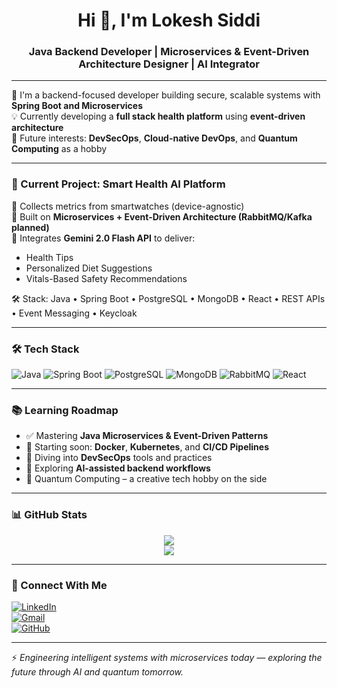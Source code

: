 

<!--
**LokeshSiddi/LokeshSiddi** is a ✨ _special_ ✨ repository because its `README.md` (this file) appears on your GitHub profile.

Here are some ideas to get you started:

- 🔭 I’m currently working on ...
- 🌱 I’m currently learning ...
- 👯 I’m looking to collaborate on ...
- 🤔 I’m looking for help with ...
- 💬 Ask me about ...
- 📫 How to reach me: ...
- 😄 Pronouns: ...
- ⚡ Fun fact: ...
-->


<h1 align="center">Hi 👋, I'm Lokesh Siddi</h1>
<h3 align="center">Java Backend Developer | Microservices & Event-Driven Architecture Designer | AI Integrator</h3>

---

🎯 I'm a backend-focused developer building secure, scalable systems with **Spring Boot and Microservices**  
💡 Currently developing a **full stack health platform** using **event-driven architecture**  
🧠 Future interests: **DevSecOps**, **Cloud-native DevOps**, and **Quantum Computing** as a hobby

---

### 🚀 Current Project: Smart Health AI Platform

📲 Collects metrics from smartwatches (device-agnostic)  
🧩 Built on **Microservices + Event-Driven Architecture (RabbitMQ/Kafka planned)**  
🤖 Integrates **Gemini 2.0 Flash API** to deliver:
- Health Tips  
- Personalized Diet Suggestions  
- Vitals-Based Safety Recommendations  

🛠️ Stack: Java • Spring Boot • PostgreSQL • MongoDB • React • REST APIs • Event Messaging • Keycloak

---

### 🛠️ Tech Stack

![Java](https://img.shields.io/badge/Java-ED8B00?style=for-the-badge&logo=openjdk&logoColor=white)
![Spring Boot](https://img.shields.io/badge/SpringBoot-6DB33F?style=for-the-badge&logo=springboot&logoColor=white)
![PostgreSQL](https://img.shields.io/badge/PostgreSQL-336791?style=for-the-badge&logo=postgresql&logoColor=white)
![MongoDB](https://img.shields.io/badge/MongoDB-4EA94B?style=for-the-badge&logo=mongodb&logoColor=white)
![RabbitMQ](https://img.shields.io/badge/RabbitMQ-FF6600?style=for-the-badge&logo=rabbitmq&logoColor=white)
![React](https://img.shields.io/badge/React-20232A?style=for-the-badge&logo=react&logoColor=61DAFB)

---

### 📚 Learning Roadmap

- ✅ Mastering **Java Microservices & Event-Driven Patterns**
- 🐳 Starting soon: **Docker**, **Kubernetes**, and **CI/CD Pipelines**
- 🔐 Diving into **DevSecOps** tools and practices
- 🤖 Exploring **AI-assisted backend workflows**
- 🧠 Quantum Computing – a creative tech hobby on the side

---

### 📊 GitHub Stats

<p align="center">
  <img src="https://github-readme-stats.vercel.app/api?username=LokeshSiddi&show_icons=true&theme=radical" />
  <br/>
  <img src="https://github-readme-streak-stats.herokuapp.com/?user=LokeshSiddi&theme=radical" />
</p>

---

### 🔗 Connect With Me

[![LinkedIn](https://img.shields.io/badge/LinkedIn-blue?style=for-the-badge&logo=linkedin&logoColor=white)](https://www.linkedin.com/in/lokesh-siddi-58b325312)  
[![Gmail](https://img.shields.io/badge/Gmail-Email-red?style=for-the-badge&logo=gmail&logoColor=white)](mailto:siddilokesh06@gmail.com)  
[![GitHub](https://img.shields.io/badge/GitHub-Portfolio-black?style=for-the-badge&logo=github)](https://github.com/LokeshSiddi)

---

⚡ *Engineering intelligent systems with microservices today — exploring the future through AI and quantum tomorrow.*
